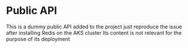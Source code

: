 # Public API

This is a dummy public API added to the project just reproduce the issue after installing Redis on the AKS cluster
Its content is not relevant for the purpose of its deployment